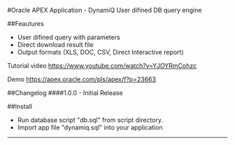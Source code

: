 #Oracle APEX Application - DynamiQ
User difined  DB query engine

##Feautures
 - User difined query with parameters
 - Direct download result file
 - Output formats (XLS, DOC, CSV, Direct Interactive report)
 
Tutorial video
https://www.youtube.com/watch?v=YJOYRmCohzc 

Demo
https://apex.oracle.com/pls/apex/f?p=23663


##Changelog
####1.0.0 - Initial Release

##Install
- Run database script "db.sql" from script directory.
- Import app file "dynamiq.sql" into your application

---
